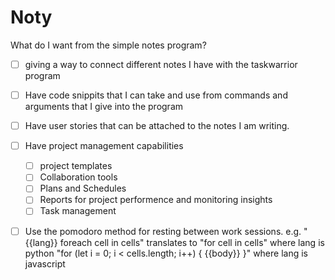 # Noty

What do I want from the simple notes program?

- [ ] giving a way to connect different notes I have with the taskwarrior program
- [ ] Have code snippits that I can take and use from commands and arguments that I give into the program
- [ ] Have user stories that can be attached to the notes I am writing.
- [ ] Have project management capabilities
    - [ ] project templates
    - [ ] Collaboration tools
    - [ ] Plans and Schedules
    - [ ] Reports for project performence and monitoring insights
    - [ ] Task management
    
- [ ] Use the pomodoro method for resting between work sessions.
e.g.
"{{lang}} foreach cell in cells" translates to
"for cell in cells" where lang is python
"for (let i = 0; i < cells.length; i++) { {{body}} }" where lang is javascript


